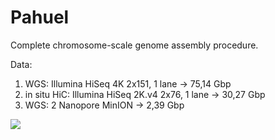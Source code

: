 # Pahuel

Complete chromosome-scale genome assembly procedure.

Data:
1. WGS: Illumina HiSeq 4K 2x151, 1 lane -> 75,14 Gbp		
2. in situ HiC: Illumina HiSeq 2K.v4 2x76, 1 lane -> 30,27 Gbp
3. WGS: 2 Nanopore MinION -> 2,39 Gbp

![](https://i.imgur.com/gkGCFMQ.png)
